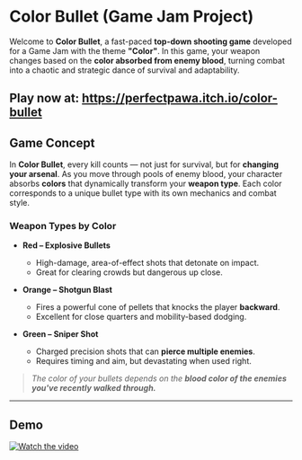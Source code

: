 ﻿#  Color Bullet (Game Jam Project)

Welcome to **Color Bullet**, a fast-paced **top-down shooting game** developed for a Game Jam with the theme
**"Color"**. In this game, 
your weapon changes based on the **color absorbed from enemy blood**, 
turning combat into a chaotic and strategic dance of survival and adaptability.

Play now at: https://perfectpawa.itch.io/color-bullet
---

## Game Concept

In **Color Bullet**, every kill counts — not just for survival, 
but for **changing your arsenal**. As you move through pools of enemy blood, your character absorbs **colors** that dynamically transform your **weapon type**. Each color corresponds to a unique bullet type with its own mechanics and combat style.


### Weapon Types by Color

- **Red – Explosive Bullets**  
  - High-damage, area-of-effect shots that detonate on impact.  
  - Great for clearing crowds but dangerous up close.

- **Orange – Shotgun Blast**  
  - Fires a powerful cone of pellets that knocks the player **backward**.  
  - Excellent for close quarters and mobility-based dodging.

- **Green – Sniper Shot**  
  - Charged precision shots that can **pierce multiple enemies**.  
  - Requires timing and aim, but devastating when used right.

> *The color of your bullets depends on the **blood color of the enemies you've recently walked through.***
---

## Demo
[![Watch the video](https://img.youtube.com/vi/nvWhgtvApmM/0.jpg)](https://www.youtube.com/watch?v=nvWhgtvApmM)
